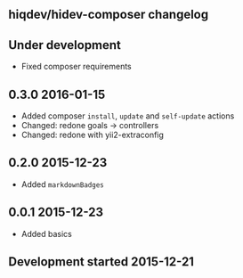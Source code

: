 hiqdev/hidev-composer changelog
-------------------------------

## Under development

- Fixed composer requirements

## 0.3.0 2016-01-15

- Added composer `install`, `update` and `self-update` actions
- Changed: redone goals -> controllers
- Changed: redone with yii2-extraconfig

## 0.2.0 2015-12-23

- Added `markdownBadges`

## 0.0.1 2015-12-23

- Added basics

## Development started 2015-12-21

